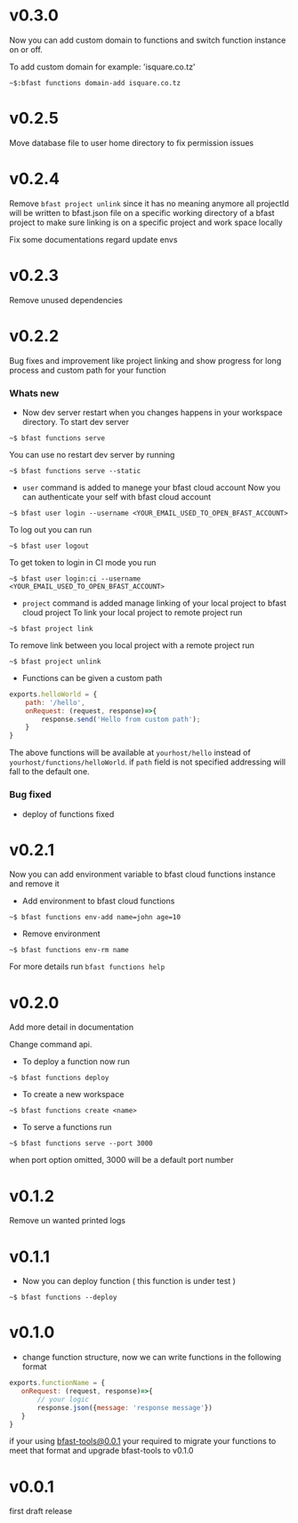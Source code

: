 # v0.3.0

Now you can add custom domain to functions and 
switch function instance on or off.

To add custom domain for example: 'isquare.co.tz'
```shell script
~$:bfast functions domain-add isquare.co.tz
```

# v0.2.5

Move database file to user home directory to fix permission issues

# v0.2.4

Remove `bfast project unlink` since it has no meaning anymore all projectId will be written to bfast.json file
on a specific working directory of a bfast project to make sure linking is on a specific project and work space locally

Fix some documentations regard update envs

# v0.2.3

Remove unused dependencies

# v0.2.2

Bug fixes and improvement like project linking and show progress for long process and custom path for your function

### Whats new

* Now dev server restart when you changes happens in your workspace directory. 
To start dev server
```shell script
~$ bfast functions serve
```
You can use no restart dev server by running
```shell script
~$ bfast functions serve --static
```
* `user` command is added to manege your bfast cloud account
Now you can authenticate your self with bfast cloud account
```shell script
~$ bfast user login --username <YOUR_EMAIL_USED_TO_OPEN_BFAST_ACCOUNT>
```

To log out you can run 
```shell script
~$ bfast user logout
```

To get token to login in CI mode you run

```shell script
~$ bfast user login:ci --username <YOUR_EMAIL_USED_TO_OPEN_BFAST_ACCOUNT>
```

* `project` command is added manage linking of your local project to bfast cloud project
To link your local project to remote project run
```shell script
~$ bfast project link
```

To remove link between you local project with a remote project run
```shell script
~$ bfast project unlink
```

* Functions can be given a custom path 
```javascript
exports.helloWorld = {
    path: '/hello',
    onRequest: (request, response)=>{
        response.send('Hello from custom path');
    }   
}
```
The above functions will be available at `yourhost/hello` instead of `yourhost/functions/helloWorld`. if `path` field 
is not specified addressing will fall to the default one.

### Bug fixed

* deploy of functions fixed

# v0.2.1

Now you can add environment variable to bfast cloud functions instance and remove it

* Add environment to bfast cloud functions
```shell script
~$ bfast functions env-add name=john age=10
```

* Remove environment
```shell script
~$ bfast functions env-rm name
```

For more details run `bfast functions help`

# v0.2.0

Add more detail in documentation

Change command api.

* To deploy a function now run 
```shell script
~$ bfast functions deploy
```

* To create a new workspace
```shell script
~$ bfast functions create <name>
```

* To serve a functions run 
```shell script
~$ bfast functions serve --port 3000
```
when port option omitted, 3000 will be a default port number

# v0.1.2 

Remove un wanted printed logs

# v0.1.1

* Now you can deploy function ( this function is under test )

```shell script
~$ bfast functions --deploy
```

# v0.1.0
 * change function structure, now we can write functions in the following format
 ```javascript
exports.functionName = {
    onRequest: (request, response)=>{
        // your logic
        response.json({message: 'response message'})
    }
}

```

if your using bfast-tools@0.0.1 your required to migrate your functions to meet that format and 
upgrade bfast-tools to v0.1.0

# v0.0.1
first draft release
